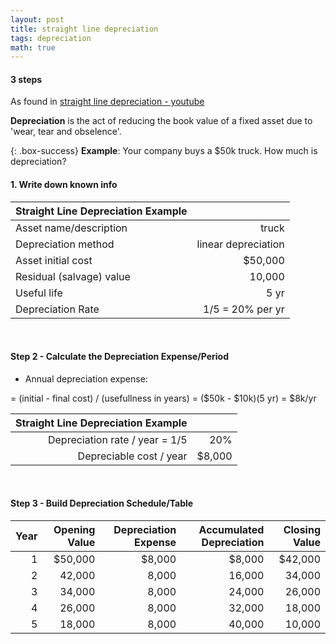 ```yaml
---
layout: post
title: straight line depreciation
tags: depreciation
math: true
---
```


#### 3 steps

As found in [straight line depreciation - youtube](https://www.youtube.com/watch?v=iruD9KTNnNc)

**Depreciation** is the act of reducing the book value of a fixed asset due to 'wear, tear and obselence'.

{: .box-success}
**Example**: Your company buys a $50k truck. How much is depreciation?

#### 1. Write down known info

| Straight Line Depreciation Example |  |
|:-----------------------------------|-:|
| Asset name/description | truck |
| Depreciation method | linear depreciation |
| Asset initial cost | $50,000 |
| Residual (salvage) value | 10,000 |
| Useful life | 5 yr |
| Depreciation Rate | 1/5 = 20% per yr |

<br>

#### Step 2 - Calculate the Depreciation Expense/Period

- Annual depreciation expense:

= (initial - final cost) / (usefullness in years) = ($50k - $10k)(5 yr) = $8k/yr

| Straight Line Depreciation Example ||
|---:|-----:|
| Depreciation rate / year = 1/5 | 20% |
| Depreciable cost / year | $8,000 |

<br>

#### Step 3 - Build Depreciation Schedule/Table

| Year | Opening Value | Depreciation Expense | Accumulated Depreciation | Closing Value |
|---:|--------:|-------:|-------:|--------:|
| 1  | $50,000 | $8,000 | $8,000 | $42,000 |
| 2  |  42,000 |  8,000 | 16,000 |  34,000 |
| 3  |  34,000 |  8,000 | 24,000 |  26,000 |
| 4  |  26,000 |  8,000 | 32,000 |  18,000 |
| 5  |  18,000 |  8,000 | 40,000 |  10,000 |

